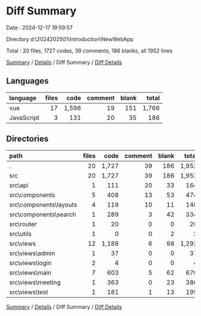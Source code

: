 # Diff Summary

Date : 2024-12-17 19:59:57

Directory d:\\2024202501\\Introduction\\NewWebApp

Total : 20 files,  1727 codes, 39 comments, 186 blanks, all 1952 lines

[Summary](results.md) / [Details](details.md) / Diff Summary / [Diff Details](diff-details.md)

## Languages
| language | files | code | comment | blank | total |
| :--- | ---: | ---: | ---: | ---: | ---: |
| vue | 17 | 1,596 | 19 | 151 | 1,766 |
| JavaScript | 3 | 131 | 20 | 35 | 186 |

## Directories
| path | files | code | comment | blank | total |
| :--- | ---: | ---: | ---: | ---: | ---: |
| . | 20 | 1,727 | 39 | 186 | 1,952 |
| src | 20 | 1,727 | 39 | 186 | 1,952 |
| src\\api | 1 | 111 | 20 | 33 | 164 |
| src\\components | 5 | 408 | 13 | 53 | 474 |
| src\\components\\layouts | 4 | 119 | 10 | 11 | 140 |
| src\\components\\search | 1 | 289 | 3 | 42 | 334 |
| src\\router | 1 | 20 | 0 | 0 | 20 |
| src\\utils | 1 | 0 | 0 | 2 | 2 |
| src\\views | 12 | 1,188 | 6 | 98 | 1,292 |
| src\\views\\admin | 1 | 37 | 0 | 0 | 37 |
| src\\views\\login | 2 | 4 | 0 | 0 | 4 |
| src\\views\\main | 7 | 603 | 5 | 62 | 670 |
| src\\views\\meeting | 1 | 363 | 0 | 23 | 386 |
| src\\views\\test | 1 | 181 | 1 | 13 | 195 |

[Summary](results.md) / [Details](details.md) / Diff Summary / [Diff Details](diff-details.md)